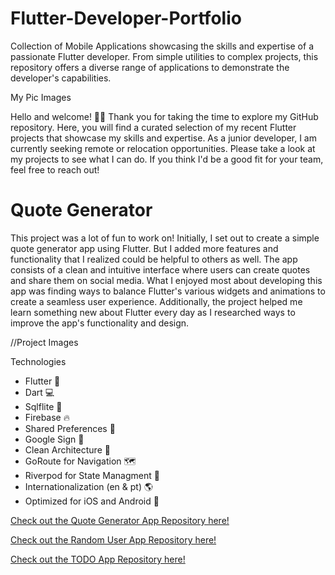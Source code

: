 # Flutter-Developer-Portfolio
Collection of Mobile Applications showcasing the skills and expertise of a passionate Flutter developer. From simple utilities to complex projects, this repository offers a diverse range of applications to demonstrate the developer's capabilities.

My Pic Images

Hello and welcome! 👋🏾 Thank you for taking the time to explore my GitHub repository. Here, you will find a curated selection of my recent Flutter projects that showcase my skills and expertise. As a junior developer, I am currently seeking remote or relocation opportunities. Please take a look at my projects to see what I can do. If you think I'd be a good fit for your team, feel free to reach out! 


# Quote Generator 

This project was a lot of fun to work on! Initially, I set out to create a simple quote generator app using Flutter. But I added more features and functionality that I realized could be helpful to others as well. The app consists of a clean and intuitive interface where users can create quotes and share them on social media. What I enjoyed most about developing this app was finding ways to balance Flutter's various widgets and animations to create a seamless user experience. Additionally, the project helped me learn something new about Flutter every day as I researched ways to improve the app's functionality and design.


//Project Images


Technologies

- Flutter 🎨 
- Dart 💻
- Sqlflite 💽 
- Firebase 🔥
- Shared Preferences 💾
- Google Sign 🔑
- Clean Architecture 🔨
- GoRoute for Navigation 🗺️
- Riverpod for State Managment 🚀
- Internationalization (en & pt) 🌎
- Optimized for iOS and Android 📱


[Check out the Quote Generator App Repository here!](https://github.com/IsaiasCuvula/quote_generator)

[Check out the Random User App Repository here!](https://github.com/IsaiasCuvula/random_user)

[Check out the TODO App Repository here!](https://github.com/IsaiasCuvula/todo)

